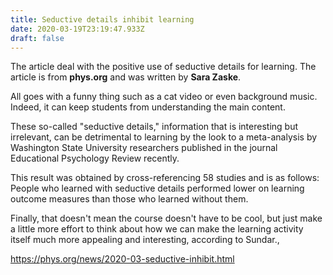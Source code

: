```yaml
---
title: Seductive details inhibit learning
date: 2020-03-19T23:19:47.933Z
draft: false
---
```

The article deal with the positive use of seductive details for learning. The article is from **phys.org** and was written by **Sara Zaske**.

All goes with a funny thing such as a cat video or even background music. Indeed, it can keep students from understanding the main content.

These so-called "seductive details," information that is interesting but irrelevant, can be detrimental to learning by the look to a meta-analysis by Washington State University researchers published in the journal Educational Psychology Review recently.

This result was obtained by cross-referencing 58 studies and is as follows: People who learned with seductive details performed lower on learning outcome measures than those who learned without them.

Finally, that doesn't mean the course doesn't have to be cool, but just make a little more effort to think about how we can make the learning activity itself much more appealing and interesting, according to Sundar.,

<https://phys.org/news/2020-03-seductive-inhibit.html>